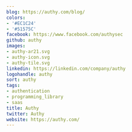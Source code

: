 ```yaml
---
blog: https://authy.com/blog/
colors:
- '#EC1C24'
- '#51575C'
facebook: https://www.facebook.com/authysec
github: authy
images:
- authy-ar21.svg
- authy-icon.svg
- authy-tile.svg
linkedin: https://linkedin.com/company/authy
logohandle: authy
sort: authy
tags:
- authentication
- programming_library
- saas
title: Authy
twitter: Authy
website: https://authy.com/
---
```

